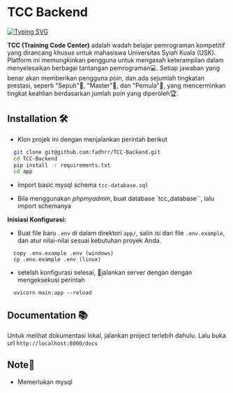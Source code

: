 
# TCC Backend

[![Typing SVG](https://readme-typing-svg.demolab.com?font=Fira+Code&weight=700&size=28&pause=1000&color=1388F7&random=false&width=435&lines=Training+Code+Center)](https://git.io/typing-svg)

**TCC (Training Code Center)** adalah wadah belajar pemrograman kompetitif yang dirancang khusus untuk mahasiswa Universitas Syiah Kuala (USK). Platform ini memungkinkan pengguna untuk mengasah keterampilan dalam menyelesaikan berbagai tantangan pemrograman💻. Setiap jawaban yang benar akan memberikan pengguna poin, dan ada sejumlah tingkatan prestasi, seperti "Sepuh"🥇, "Master"🥈, dan "Pemula"🥉, yang mencerminkan tingkat keahlian berdasarkan jumlah poin yang diperoleh🏆.


## Installation 🛠️

- Klon projek ini dengan menjalankan perintah berikut

```bash
  git clone git@github.com:fadhrr/TCC-Backend.git
  cd TCC-Backend
  pip install -r requirements.txt
  cd app
```

- import basic mysql schema `tcc-database.sql`

- Bila menggunakan *phpmyadmin*, buat database `tcc_database``, lalu import schemanya

**Inisiasi Konfigurasi:**

- Buat file baru `.env` di dalam direktori `app/`, salin isi dari file `.env.example`, dan atur nilai-nilai sesuai kebutuhan proyek Anda.
```
  copy .env.example .env (windows)
  cp .env.example .env (linux)
```

- setelah konfigurasi selesai, 🚀jalankan server dengan dengan mengeksekusi perintah 
```
  uvicorn main:app --reload
```

## Documentation 📚

Untuk melihat dokumentasi lokal, jalankan project terlebih dahulu. Lalu buka url `http://localhost:8000/docs`

## Note📝
- Memerlukan mysql


    
